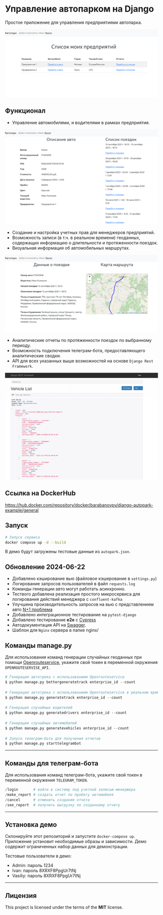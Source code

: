 Управление автопарком на Django
============
Простое приложение для управления предприятиями автопарка. 

![Preview](img/Preview.png)


## Функционал

- Управление автомобилями, и водителями в рамках предприятия.

![Auto_example](img/Auto_example.png)

- Создание и настройка учетных прав для менеджеров предприятий.
- Возможность записи (в т.ч. в реальном времени) геоданных, содержащих информацию о длительности и протяженности поездок.
- Визуальная информация об автомобильных маршрутах.

![Auto_ride_example](img/Auto_ride.png)

- Аналитические отчеты по протяженности поездок по выбранному периоду.
- Возможность подключения телеграм-бота, предоставляющего аналитические сводки.
- API для всех указанных выше возможностей на основе `Django Rest Framework`.

![API_Example](img/Api.png)

## Ссылка на DockerHub

https://hub.docker.com/repository/docker/barabanovpv/django-autopark-example/general

## Запуск

```sh
# Запуск сервиса
docker compose up -d --build
```

В демо будут загружены тестовые данные из `autopark.json`.

## Обновление 2024-06-22

- Добавлено кэширование вью (файловое кэшерование в `settings.py`)
- Логирование запросов пользователей в файл `requests.log`
- Команды генерации авто могут работать асинхронно.
- Тествого добавлена реализация простого микросервиса для логирования действий менеджера с `confluent-kafka`
- Улучшена производительность запросов на вью с представлением авто [N+1 проблема](https://scoutapm.com/blog/django-and-the-n1-queries-problem)
- Добавлено интеграционное тестирование на `pytest-django`
- Добавлено тестирование **e2e** с [Cypress](https://www.cypress.io/)
- Автодокументация API на [Swagger](https://swagger.io/).
- Шаблон для `Nginx` сервера в папке nginx/

## Команды manage.py

Для использования команд генерации случайных геоданных при помощи [Openrouteservice](https://openrouteservice.org/), укажите свой токен в переменной окружения `OPENROUTESERVISE_API`.

```python
# Генерация автотрека с использованием Openrouteservice
$ python manage.py bettergeneratetrack enterprise_id --count

# Генерация автотрека с использованием Openrouteservice в реальном времени
$ python manage.py generatetrack enterprise_id --count

# Генерация случайных водителей
$ python manage.py generatedrivers enterprise_id --count

# Генерация случайных автомобилей
$ python manage.py generatevehicles enterprise_id --count

# Запуск телеграм-бота для получения отчетов
$ python manage.py starttelegrambot

```

---

## Команды для телеграм-бота

Для использования команд телеграм-бота, укажите свой токен в переменной окружения `TELEGRAM_TOKEN`.
```python
/login       # войти в систему под учетной записью менеджера
/make_report # создать отчет по пробегу автомобиля
/cancel      # отменить создание отчета
/see_report  # получить выгрузку по созданному отчету
```

---

## Установка демо

Склонируйте этот репозиторий и запустите `docker-compose up`.
Приложение установит необходимые образы и зависимости.
Демо содержит ограниченных набор данных для демонстрации.

Тестовые пользователи в демо:

- Admin:   пароль 1234
- Ivan:    пароль 8XRXF8PpgUr7tNj
- Vasiliy: пароль 8XRXF8PpgUr7tNj

---


## Лицензия

This project is licensed under the terms of the **MIT** license.
